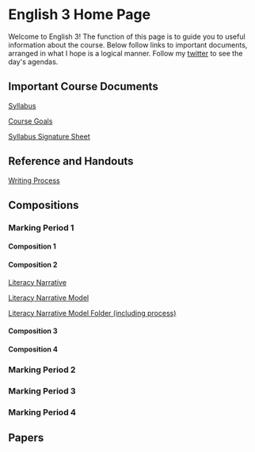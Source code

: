 # English 3 Home Page

Welcome to English 3!
The function of this page is to guide you to useful information about the course.
Below follow links to important documents, arranged in what I hope is a logical manner.
Follow my [twitter](https://twitter.com/richard.cuminale) to see the day's agendas.

## Important Course Documents

[Syllabus](https://github.com/rwcuminale/English-3/blob/master/01-CourseLogistics/E3-Syllabus.pdf)

[Course Goals](https://github.com/rwcuminale/English-3/blob/master/01-CourseLogistics/E3-CourseGoals.pdf)

[Syllabus Signature Sheet](https://github.com/rwcuminale/English-3/blob/master/01-CourseLogistics/SyllabusSignaturePrintout.pdf)

## Reference and Handouts

[Writing Process]()

## Compositions

### Marking Period 1

#### Composition 1

#### Composition 2

[Literacy Narrative](https://github.com/rwcuminale/English-3/blob/master/Unit-1-WritingProcess/Paper-1-LiteracyNarrative.docx)

[Literacy Narrative Model](https://github.com/rwcuminale/English-3/blob/master/Unit-1-WritingProcess/LiteracyNarrativeModel/wp-paper-m.pdf)

[Literacy Narrative Model Folder (including process)](https://github.com/rwcuminale/English-3/tree/master/Unit-1-WritingProcess/LiteracyNarrativeModel)

#### Composition 3

#### Composition 4

### Marking Period 2

### Marking Period 3

### Marking Period 4

## Papers
